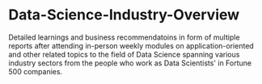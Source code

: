 # Data-Science-Industry-Overview
Detailed learnings and business recommendatoins in form of multiple reports after attending in-person weekly modules on application-oriented and other related topics to the field of Data Science spanning various industry sectors from the people who work as Data Scientists' in Fortune 500 companies.
